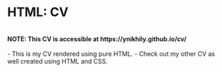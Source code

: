 # HTML: CV
</br>
<b>NOTE: This CV is accessible at https://ynikhily.github.io/cv/ </b></br>
</br>
- This is my CV rendered using pure HTML.
- Check out my other CV as well created using HTML and CSS.
